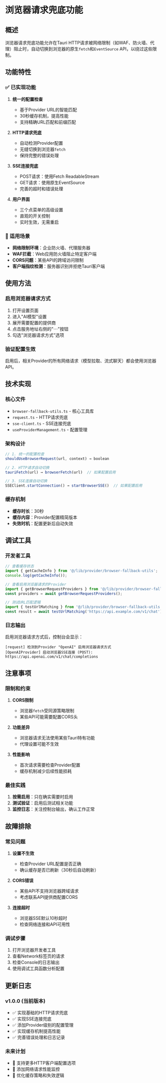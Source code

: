 # 浏览器请求兜底功能

## 概述

浏览器请求兜底功能允许在Tauri HTTP请求被网络限制（如WAF、防火墙、代理）阻止时，自动切换到浏览器的原生`fetch`和`EventSource` API，以绕过这些限制。

## 功能特性

### ✅ 已实现功能

1. **统一的配置检查**
   - 基于Provider URL的智能匹配
   - 30秒缓存机制，提高性能
   - 支持精确URL匹配和前缀匹配

2. **HTTP请求兜底**
   - 自动检测Provider配置
   - 无缝切换到浏览器`fetch`
   - 保持完整的错误处理

3. **SSE连接兜底**
   - POST请求：使用Fetch ReadableStream
   - GET请求：使用原生EventSource
   - 完善的超时和错误处理

4. **用户界面**
   - 三个点菜单的高级设置
   - 直观的开关控制
   - 实时生效，无需重启

### 🎯 适用场景

- **网络限制环境**：企业防火墙、代理服务器
- **WAF拦截**：Web应用防火墙阻止特定客户端
- **CORS问题**：某些API的跨域访问限制
- **客户端指纹检测**：服务器识别并拒绝Tauri客户端

## 使用方法

### 启用浏览器请求方式

1. 打开设置页面
2. 进入"AI模型"设置
3. 展开需要配置的提供商
4. 点击服务地址右侧的"⋯"按钮
5. 勾选"浏览器请求方式"选项

### 验证配置生效

启用后，相关Provider的所有网络请求（模型拉取、流式聊天）都会使用浏览器API。

## 技术实现

### 核心文件

- `browser-fallback-utils.ts` - 核心工具库
- `request.ts` - HTTP请求兜底
- `sse-client.ts` - SSE连接兜底
- `useProviderManagement.ts` - 配置管理

### 架构设计

```typescript
// 1. 统一的配置检查
shouldUseBrowserRequest(url, context) → boolean

// 2. HTTP请求自动切换
tauriFetch(url) → browserFetch(url)  // 如果配置启用

// 3. SSE连接自动切换
SSEClient.startConnection() → startBrowserSSE()  // 如果配置启用
```

### 缓存机制

- **缓存时长**：30秒
- **缓存内容**：Provider配置精简版本
- **失效时机**：配置更新后自动失效

## 调试工具

### 开发者工具

```typescript
// 查看缓存状态
import { getCacheInfo } from '@/lib/provider/browser-fallback-utils';
console.log(getCacheInfo());

// 查看启用浏览器请求的Provider
import { getBrowserRequestProviders } from '@/lib/provider/browser-fallback-utils';
const providers = await getBrowserRequestProviders();

// 测试URL匹配逻辑
import { testUrlMatching } from '@/lib/provider/browser-fallback-utils';
const result = await testUrlMatching('https://api.example.com/v1/chat');
```

### 日志输出

启用浏览器请求方式后，控制台会显示：
```
[request] 检测到Provider "OpenAI" 启用浏览器请求方式
[OpenAIProvider] 启动浏览器SSE连接 (POST): https://api.openai.com/v1/chat/completions
```

## 注意事项

### 限制和约束

1. **CORS限制**
   - 浏览器`fetch`受同源策略限制
   - 某些API可能需要配置CORS头

2. **功能差异**
   - 浏览器请求无法使用某些Tauri特有功能
   - 代理设置可能不生效

3. **性能影响**
   - 首次请求需要检查Provider配置
   - 缓存机制减少后续性能损耗

### 最佳实践

1. **按需启用**：只在确实需要时启用
2. **测试验证**：启用后测试相关功能
3. **监控日志**：关注控制台输出，确认工作正常

## 故障排除

### 常见问题

1. **设置不生效**
   - 检查Provider URL配置是否正确
   - 确认缓存是否已刷新（30秒后自动刷新）

2. **CORS错误**
   - 某些API不支持浏览器跨域请求
   - 考虑联系API提供商配置CORS

3. **连接超时**
   - 浏览器SSE默认10秒超时
   - 检查网络连接和API可用性

### 调试步骤

1. 打开浏览器开发者工具
2. 查看Network标签页的请求
3. 检查Console的日志输出
4. 使用调试工具函数分析配置

## 更新日志

### v1.0.0 (当前版本)
- ✅ 实现基础的HTTP请求兜底
- ✅ 实现SSE连接兜底
- ✅ 添加Provider级别的配置管理
- ✅ 实现缓存机制提高性能
- ✅ 完善错误处理和日志记录

### 未来计划
- 🔄 支持更多HTTP客户端配置选项
- 🔄 添加网络请求性能监控
- 🔄 优化缓存策略和失效逻辑
